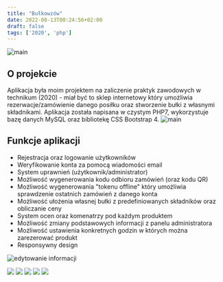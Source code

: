 ```yaml
---
title: "Bułkowzów"
date: 2022-08-13T00:24:56+02:00
draft: false
tags: ['2020', 'php']
---
```

![main](/img/projects/bulkowoz/firefox_ShRDJ0PJhZ.png)
## O projekcie

Aplikacja była moim projektem na zaliczenie praktyk zawodowych w technikum (2020) - miał być to sklep internetowy który umożliwia rezerwacje/zamówienie danego posiłku oraz stworzenie bułki z własnymi składnikami.
Aplikacja została napisana w czystym PHP7, wykorzystuje bazę danych MySQL oraz bibliotekę CSS Bootstrap 4. 
![main](/img/projects/bulkowoz/pvnSwiJ7Vm.png)
## Funkcje aplikacji

* Rejestracja oraz logowanie użytkowników
* Weryfikowanie konta za pomocą wiadomości email
* System uprawnień (użytkownik/administrator)
* Możliwość wygenerowania kodu odbioru zamówień (oraz kodu QR)
* Możliwość wygenerowania "tokenu offline" który umożliwia sprawdzenie ostatnich zamówień z danego konta
* Możliwość ułożenia własnej bułki z predefiniowanych składników oraz obliczanie ceny
* System ocen oraz komenatrzy pod każdym produktem
* Możliwość zmiany podstawowych informacji z panelu administratora
* Możliwość ustawienia konkretnych godzin w których można zarezerować produkt
* Responsywny design

![edytowanie informacji](/img/projects/bulkowoz/firefox_aGhm47JLMY.png)

![](/img/projects/bulkowoz/firefox_3jixcufuyi.png)
![](/img/projects/bulkowoz/firefox_gY3SyIgte3.png)
![](/img/projects/bulkowoz/firefox_oBDazxVfo7.png)
![](/img/projects/bulkowoz/firefox_OsQnfS3CeB.png)
![](/img/projects/bulkowoz/firefox_UbSpC01yHC.png)